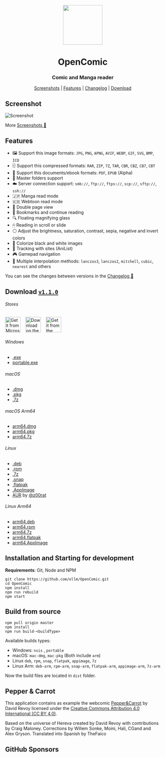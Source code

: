 <div align="center" >
  <img src="https://raw.githubusercontent.com/ollm/OpenComic/master/images/logo-mac.svg" width="128px" height="128px"/>
</div>

<h1 align="center">
  OpenComic
</h1>

<h3 align="center">
  Comic and Manga reader
</h3>

<div align="center">

[Screenshots](https://github.com/ollm/OpenComic/blob/master/SCREENSHOTS.MD) | [Features](#features) | [Changelog](https://github.com/ollm/OpenComic/blob/master/CHANGELOG.md) | [Download](#download-v110)

</div>

## Screenshot

![Screenshot](https://raw.githubusercontent.com/ollm/OpenComic/master/images/screenshots/main.png "Screenshot")

More [Screenshots 📸](https://github.com/ollm/OpenComic/blob/master/SCREENSHOTS.MD)

## Features

- 🖼 Support this image formats: `JPG`, `PNG`, `APNG`, `AVIF`, `WEBP`, `GIF`, `SVG`, `BMP`, `ICO`
- 🗄 Support this compressed formats: `RAR`, `ZIP`, `7Z`, `TAR`, `CBR`, `CBZ`, `CB7`, `CBT`
- 📄 Support this documents/ebook formats: `PDF`, `EPUB` (Alpha)
- 📁 Master folders support
- ☁️ Server connection support: `smb://`, `ftp://`, `ftps://`, `scp://`, `sftp://`, `ssh://`
- 🇯🇵 Manga read mode
- 🇰🇷 Webtoon read mode
- 📖 Double page view
- 🔖 Bookmarks and continue reading
- 🔍 Floating magnifying glass
- 🖱 Reading in scroll or slide
- ⚪ Adjust the brightness, saturation, contrast, sepia, negative and invert colors
- 🎨 Colorize black and white images
- 🔄 Tracking with sites (AniList)
- 🎮 Gamepad navigation
- 🔢 Multiple interpolation methods: `lanczos3`, `lanczos2`, `mitchell`, `cubic`, `nearest` and others

You can see the changes between versions in the [Changelog 📝](https://github.com/ollm/OpenComic/blob/master/CHANGELOG.md)

## Download [`v1.1.0`](https://github.com/ollm/OpenComic/releases)

###### Stores
<a href="https://apps.microsoft.com/detail/9PDCMVNFZ2KK"><img height="50" alt="Get it from Microsoft" title="Get it from Microsoft" src="https://raw.githubusercontent.com/ollm/OpenComic/master/images/store/microsoft-store.svg" /></a>
&nbsp;&nbsp;&nbsp;<a href="https://apps.apple.com/app/opencomic/id6464329463"><img height="50" alt="Download on the Mac App Store" title="Download on the Mac App Store" src="https://raw.githubusercontent.com/ollm/OpenComic/master/images/store/mac-app-store.svg" /></a>
&nbsp;&nbsp;&nbsp;<a href="https://snapcraft.io/opencomic"><img height="50" alt="Get it from the Snap Store" title="Get it from the Snap Store" src="https://raw.githubusercontent.com/ollm/OpenComic/master/images/store/snap-store.svg" /></a>
###### Windows
- [.exe](https://github.com/ollm/OpenComic/releases/download/v1.1.0/OpenComic.Setup.1.1.0.exe)
- [portable.exe](https://github.com/ollm/OpenComic/releases/download/v1.1.0/OpenComic.Portable.1.1.0.exe)
###### macOS
- [.dmg](https://github.com/ollm/OpenComic/releases/download/v1.1.0/OpenComic-1.1.0.dmg)
- [.pkg](https://github.com/ollm/OpenComic/releases/download/v1.1.0/OpenComic-1.1.0.pkg)
- [.7z](https://github.com/ollm/OpenComic/releases/download/v1.1.0/OpenComic-1.1.0-mac.7z)
###### macOS Arm64
- [arm64.dmg](https://github.com/ollm/OpenComic/releases/download/v1.1.0/OpenComic-1.1.0-arm64.dmg)
- [arm64.pkg](https://github.com/ollm/OpenComic/releases/download/v1.1.0/OpenComic-1.1.0-arm64.pkg)
- [arm64.7z](https://github.com/ollm/OpenComic/releases/download/v1.1.0/OpenComic-1.1.0-arm64-mac.7z)
###### Linux
- [.deb](https://github.com/ollm/OpenComic/releases/download/v1.1.0/opencomic_1.1.0_amd64.deb)
- [.rpm](https://github.com/ollm/OpenComic/releases/download/v1.1.0/opencomic-1.1.0.x86_64.rpm)
- [.7z](https://github.com/ollm/OpenComic/releases/download/v1.1.0/opencomic-1.1.0.7z)
- [.snap](https://github.com/ollm/OpenComic/releases/download/v1.1.0/opencomic_1.1.0_amd64.snap)
- [.flatpak](https://github.com/ollm/OpenComic/releases/download/v1.1.0/OpenComic-1.1.0-x86_64.flatpak)
- [.AppImage](https://github.com/ollm/OpenComic/releases/download/v1.1.0/OpenComic-1.1.0.AppImage)
- [AUR](https://aur.archlinux.org/packages/opencomic-bin/) by [@z00rat](https://github.com/z00rat)
###### Linux Arm64
- [arm64.deb](https://github.com/ollm/OpenComic/releases/download/v1.1.0/opencomic_1.1.0_arm64.deb)
- [arm64.rpm](https://github.com/ollm/OpenComic/releases/download/v1.1.0/opencomic-1.1.0.aarch64.rpm)
- [arm64.7z](https://github.com/ollm/OpenComic/releases/download/v1.1.0/opencomic-1.1.0-arm64.7z)
- [arm64.flatpak](https://github.com/ollm/OpenComic/releases/download/v1.1.0/OpenComic-1.1.0-aarch64.flatpak)
- [arm64.AppImage](https://github.com/ollm/OpenComic/releases/download/v1.1.0/OpenComic-1.1.0-arm64.AppImage)

## Installation and Starting for development
__Requirements__: Git, Node and NPM

```shell
git clone https://github.com/ollm/OpenComic.git
cd OpenComic
npm install
npm run rebuild
npm start
```

## Build from source

```shell
npm pull origin master
npm install
npm run build-<buildType>
```

Available builds types:

- Windows: `nsis` , `portable`
- macOS: `mac-dmg`, `mac-pkg` (Both include `arm`)
- Linux `deb`, `rpm`, `snap`, `flatpak`, `appimage`, `7z`
- Linux Arm: `deb-arm`, `rpm-arm`, `snap-arm`, `flatpak-arm`, `appimage-arm`, `7z-arm`

Now the build files are located in `dist` folder.

## Pepper & Carrot

This application contains as example the webcomic [Pepper&Carrot](https://www.peppercarrot.com) by David Revoy
licensed under the [Creative Commons Attribution 4.0 International (CC BY 4.0)](https://creativecommons.org/licenses/by/4.0/).

Based on the universe of Hereva created by David Revoy with contributions by Craig Maloney.
Corrections by Willem Sonke, Moini, Hali, CGand and Alex Gryson.
Translated into Spanish by TheFaico

## GitHub Sponsors

<!-- sponsors --><!-- sponsors -->
